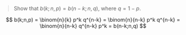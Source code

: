 > Show that $b(k;n,p) = b(n-k;n,q)$, where $q = 1 - p$.

$$ b(k;n,p) = \binom{n}{k} p^k q^{n-k}
            = \binom{n}{n-k} p^k q^{n-k}
            = \binom{n}{n-k} q^{n-k} p^k
            = b(n-k;n,q) $$
